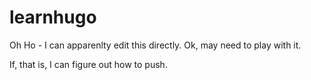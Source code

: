 # learnhugo

Oh Ho - I can apparenlty edit this directly.  Ok, may need to play with it.

If, that is, I can figure out how to push.